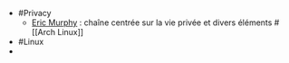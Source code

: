 - #Privacy
	- [Eric Murphy](https://www.youtube.com/@EricMurphyxyz) :  chaîne centrée sur la vie privée et divers éléments #[[Arch Linux]]
- #Linux
-